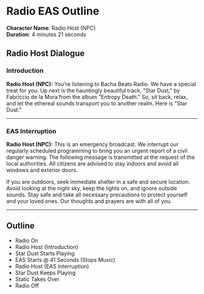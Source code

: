 # Radio EAS Outline

**Character Name**: Radio Host (NPC)\
**Duration**: 4 minutes 21 seconds

## Radio Host Dialogue
### Introduction
**Radio Host (NPC):** You're listening to Bacha Beats Radio. We have a special treat for you. Up next is the hauntingly beautiful track, "Star Dust," by Fabriccio de la Mora from the album "Entropy Death." So, sit back, relax, and let the ethereal sounds transport you to another realm. Here is "Star Dust."

---

### EAS Interruption
**Radio Host (NPC):** This is an emergency broadcast. We interrupt our regularly scheduled programming to bring you an urgent report of a civil danger warning. The following message is transmitted at the request of the local authorities. All citizens are advised to stay indoors and avoid all windows and exterior doors.

If you are outdoors, seek immediate shelter in a safe and secure location. Avoid looking at the night sky, keep the lights on, and ignore outside sounds. Stay safe and take all necessary precautions to protect yourself and your loved ones. Our thoughts and prayers are with all of you.

---

## Outline
- Radio On
- Radio Host (Introduction)
- Star Dust Starts Playing
- EAS Starts @ 41 Seconds (Stops Music)
- Radio Host (EAS Interruption)
- Star Dust Keeps Playing 
- Static Takes Over
- Radio Off
